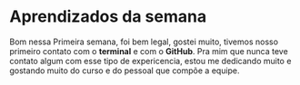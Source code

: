 # Aprendizados da semana 
 Bom nessa Primeira semana, foi bem legal, gostei muito, tivemos nosso primeiro contato com o **terminal** e com o **GitHub**. Pra mim que nunca teve contato algum com esse tipo de expericencia, estou me dedicando muito e gostando muito do curso e do pessoal que compõe a equipe. 